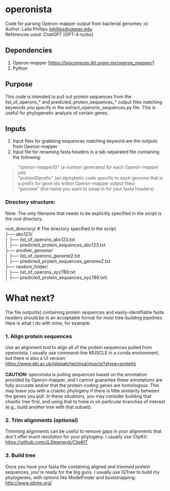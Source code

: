 # operonista
Code for parsing Operon-mapper output from bacterial genomes :o) \
Author: Laila Phillips lphillips@utexas.edu\
References used: ChatGPT [GPT-4-turbo]

## Dependencies
1. Operon-mapper [https://biocomputo.ibt.unam.mx/operon_mapper/]
2. Python

## Purpose
This code is intended to pull out protein sequences from the list_of_operons_* and predicted_protein_sequences_* output files matching keywords you specify in the extract_operonic_sequences.py file. This is useful for phylogenetic analysis of certain genes.

## Inputs
1. Input files for grabbing sequences matching keyword are the outputs from Operon-mapper
2. Input file for renaming fasta headers is a tab-separated file containing the following:
  >"operon-mapperID" (a number generated for each Operon-mapper job)\
  >"proteinIDprefix" (an alphabetic code specific to each genome that is a prefix for gene ids within Operon-mapper output files)\
  >"genome" (the name you want to swap in for your fasta headers)
### Directory structure:
Note: The only filename that needs to be explicitly specified in the script is the root directory.

root_directory/  # The directory specified in the script\
├── abc123/\
│   ├── list_of_operons_abc123.txt\
│   ├── predicted_protein_sequences_abc123.txt\
├── another_genome/\
│   ├── list_of_operons_genome2.txt\
│   ├── predicted_protein_sequences_genome2.txt\
├── random_folder/\
│   ├── list_of_operons_xyz789.txt\
│   ├── predicted_protein_sequences_xyz789.txt\

# What next?
The file output(s) containing protein sequences and easily-identifiable fasta headers should be in an acceptable format for most tree-building pipelines. Here is what I do with mine, for example:
### 1. Align protein sequences
Use an alignment tool to align all of the protein sequences pulled from operonista. I usually use command-line MUSCLE in a conda environment, but there is also a UI version:\
https://www.ebi.ac.uk/jdispatcher/msa/muscle?stype=protein\ \
\
**CAUTION:** operonista is pulling sequences based on the annotation provided by Operon-mapper, and I cannot guarantee these annotations are fully accurate and/or that the protein-coding genes are homologous. This may leave you with a chaotic phylogeny if there is little similarity between the genes you pull. In these situations, you may consider building that chaotic tree first, and using that to hone in on particular branches of interest (e.g., build another tree with that subset).
### 2. Trim alignments (optional)
Trimming alignments can be useful to remove gaps in your alignments that don't offer much resolution for your phylogeny. I usually use ClipKit:\
https://github.com/JLSteenwyk/ClipKIT
### 3. Build tree
Once you have your fasta file containing aligned and trimmed protein sequences, you're ready for the big guns. I usually use IQTree to build my phylogenies, with options like ModelFinder and bootstrapping:
http://www.iqtree.org/
